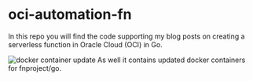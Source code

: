 # oci-automation-fn

In this repo you will find the code supporting my blog posts on creating a serverless function in Oracle Cloud (OCI) in Go.

![docker container update](https://github.com/maxjahn/oci-fn-automation/workflows/docker%20container%20update/badge.svg) As well it contains updated docker containers for fnproject/go.



